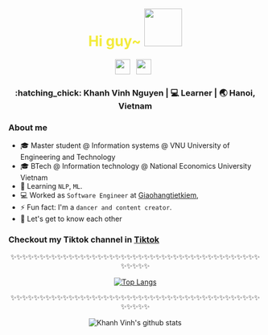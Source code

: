 <div align="center">
  <h1 style="color:#F3EB3B;"> Hi guy~ <img src="https://pic.chinesefontdesign.com/uploads/2017/11/chinesefontdesign.com-2017-11-16_10-37-52_166289.gif" width="75px"></h1>
</div>
 
<p align='center'> 
<a href="https://www.linkedin.com/in/nguyen-khanh-vinh/"><img height="30" src="https://raw.githubusercontent.com/trinwin/trinwin/master/icons/linkedin.png?raw=true"></a>&nbsp;&nbsp;
<a href="https://twitter.com/vinhnk2920"><img height="30" src="https://raw.githubusercontent.com/trinwin/trinwin/master/icons/twitter.png?raw=true"></a>&nbsp;&nbsp;

<div align="center">
<h3> :hatching_chick: Khanh Vinh Nguyen    |     💻 Learner   |    🌏 Hanoi, Vietnam </h3> 
</div>

### About me 

<!-- - 🎖 Completed software internships at [Giaohangtietkiem](https://giaohangtietkiem.vn/) -->
- :mortar_board: Master student @ Information systems @ VNU University of Engineering and Technology
- :mortar_board: BTech @ Information technology @ National Economics University Vietnam
- 🌱 Learning `NLP`, `ML`. 
- :computer: Worked as `Software Engineer` at [Giaohangtietkiem](https://giaohangtietkiem.vn/),
- ⚡ Fun fact: I'm a `dancer and content creator`.
- 💭 Let's get to know each other 

### Checkout my Tiktok channel in [Tiktok](https://www.tiktok.com/@vinhnk9)

<div align="center">

✨✨✨✨✨✨✨✨✨✨✨✨✨✨✨✨✨✨✨✨✨✨✨✨✨✨✨✨✨✨✨✨✨✨✨✨✨✨✨✨✨✨✨✨✨✨✨✨

[![Top Langs](https://github-readme-stats.vercel.app/api/top-langs/?username=vinhnk2920&theme=radical)](https://github.com/anuraghazra/github-readme-stats)

</div>

<div align="center">

✨✨✨✨✨✨✨✨✨✨✨✨✨✨✨✨✨✨✨✨✨✨✨✨✨✨✨✨✨✨✨✨✨✨✨✨✨✨✨✨✨✨✨✨✨✨✨✨

![Khanh Vinh's github stats](https://github-readme-stats.vercel.app/api/?username=vinhnk2920&show_icons=true&theme=radical) 
</div>

